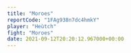 ```yaml
---
title: "Moroes"
reportCode: "1FAg938n7dc4hmkY"
player: "Heùtch"
fight: "Moroes"
date: 2021-09-12T20:20:12.967000+00:00
---
```

